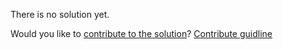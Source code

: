 
There is no solution yet.

Would you like to [contribute to the solution](https://github.com/BFEdev/BFE.dev-solutions/blob/main/problem/serialize-and-deserialize-binary-tree_en.md)? [Contribute guidline](https://github.com/BFEdev/BFE.dev-solutions#how-to-contribute)
